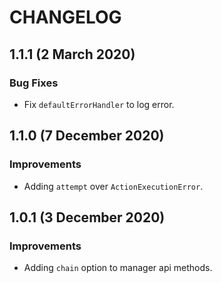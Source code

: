 # CHANGELOG

## 1.1.1 (2 March 2020)

### Bug Fixes

- Fix `defaultErrorHandler` to log error.

## 1.1.0 (7 December 2020)

### Improvements

- Adding `attempt` over `ActionExecutionError`.

## 1.0.1 (3 December 2020)

### Improvements

- Adding `chain` option to manager api methods.